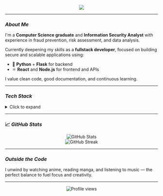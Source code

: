 <p align="center">
  <img src="https://readme-typing-svg.herokuapp.com/?lines=Hi,+I'm+Gabriel+Matozo;Infosec+Analyst+%26+Fullstack+Dev+in+Progress;Python+%7C+Flask+%7C+React+%7C+Node.js&center=true&width=500&height=50">
</p>

---

### *About Me*

I'm a **Computer Science graduate** and **Information Security Analyst** with experience in fraud prevention, risk assessment, and data analysis.

Currently deepening my skills as a **fullstack developer**, focused on building secure and scalable applications using:
- 🐍 **Python** + **Flask** for backend  
- ⚛️ **React** and **Node.js** for frontend and APIs

I value clean code, good documentation, and continuous learning.

---

### *Tech Stack*

<details>
<summary>Click to expand</summary>

**Languages**  
Python, JavaScript, TypeScript, Java, PHP, HTML, CSS

**Frameworks & Tools**  
Flask, Node.js, React, Git, Linux, Postman, Jira, Confluence

**Other**  
Basic vulnerability analysis, RESTful APIs, authentication, data validation

</details>

---

### 📈 *GitHub Stats*

<p align="center">
  <img src="https://github-readme-stats.vercel.app/api?username=GabrielMatozo&show_icons=true&theme=tokyonight&hide_border=true" alt="GitHub Stats" />
  <br/>
  <img src="https://github-readme-streak-stats.herokuapp.com?user=GabrielMatozo&theme=tokyonight&hide_border=true" alt="GitHub Streak" />
</p>

---

### *Outside the Code*

I unwind by watching anime, reading manga, and listening to music — the perfect balance to fuel focus and creativity.

---

<p align="center">
  <img src="https://komarev.com/ghpvc/?username=GabrielMatozo&style=flat-square&color=blue" alt="Profile views" />
</p>
